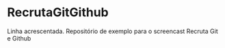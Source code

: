 RecrutaGitGithub
================

Linha acrescentada.
Repositório de exemplo para o screencast Recruta Git e Github

